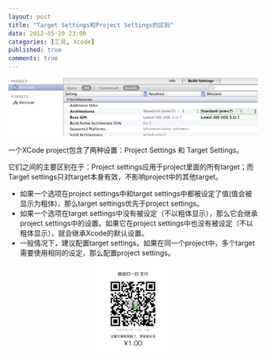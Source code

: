 ```yaml
---
layout: post
title: "Target Settings和Project Settings的区别"
date: 2012-05-20 23:00
categories: [工具, Xcode]
published: true
comments: true
---
```


![](/images/posts/Project-setting-vs-Target-setting.png)

一个XCode project包含了两种设置：Project Settings 和 Target Settings。

它们之间的主要区别在于：Project settings应用于project里面的所有target；而Target settings只对target本身有效，不影响project中的其他target。<!--more-->

* 如果一个选项在project settings中和target settings中都被设定了值(值会被显示为粗体)，那么target settings优先于project settings。
* 如果一个选项在target settings中没有被设定（不以粗体显示），那么它会继承project settings中的设置。如果它在project settings中也没有被设定（不以粗体显示），就会继承Xcode的默认设置。
* 一般情况下，建议配置target settings。如果在同一个project中，多个target需要使用相同的设定，那么配置project settings。

<p style="text-align:center"><img src="/images/posts/thx_money.png" width="30%" height="30%" /></p>